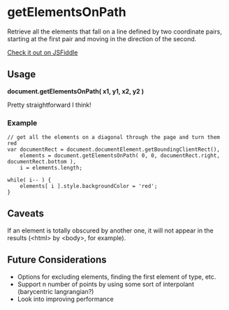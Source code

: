 # getElementsOnPath
Retrieve all the elements that fall on a line defined by two coordinate pairs, starting at the first pair and moving in the direction of the second.

[Check it out on JSFiddle](http://jsfiddle.net/discomfort/2B7nt)

## Usage
**document.getElementsOnPath( x1, y1, x2, y2 )**

Pretty straightforward I think!

### Example

	// get all the elements on a diagonal through the page and turn them red
	var documentRect = document.documentElement.getBoundingClientRect(),
		elements = document.getElementsOnPath( 0, 0, documentRect.right, documentRect.bottom ),
		i = elements.length;

	while( i-- ) {
		elements[ i ].style.backgroundColor = 'red';
	}

## Caveats
If an element is totally obscured by another one, it will not appear in the results (&lt;html&gt; by &lt;body&gt;, for example).

## Future Considerations

* Options for excluding elements, finding the first element of type, etc.
* Support n number of points by using some sort of interpolant (barycentric langrangian?)
* Look into improving performance